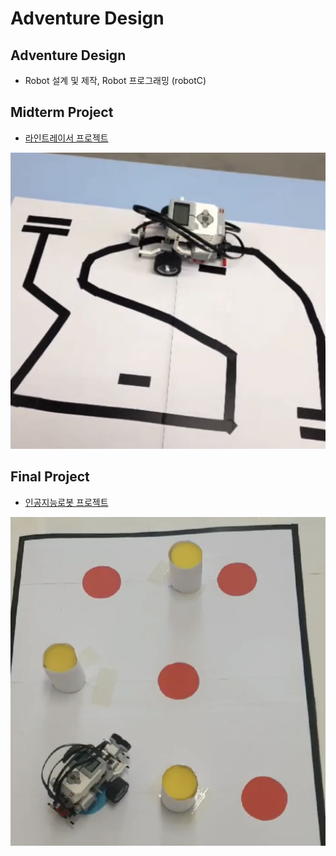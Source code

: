 # Adventure Design
## Adventure Design

* Robot 설계 및 제작, Robot 프로그래밍 (robotC)

## Midterm Project
* [라인트레이서 프로젝트](https://github.com/defwdahyun0/_AdventureDesign/tree/main/mid)

![mid](./mid.png)

## Final Project
* [인공지능로봇 프로젝트](https://github.com/defwdahyun0/_AdventureDesign/tree/main/final)

![final](./final.png)
